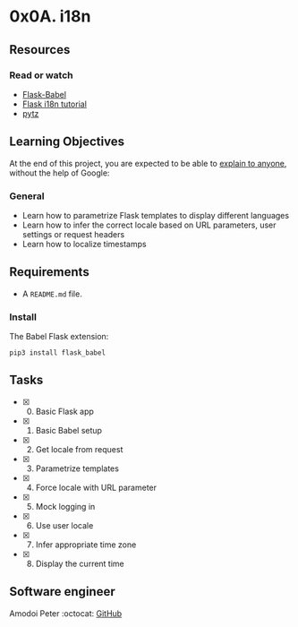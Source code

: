 # 0x0A. i18n

## Resources

### Read or watch

* [Flask-Babel](https://flask-babel.tkte.ch/)
* [Flask i18n tutorial](https://blog.miguelgrinberg.com/post/the-flask-mega-tutorial-part-xiii-i18n-and-l10n)
* [pytz](http://pytz.sourceforge.net/)

## Learning Objectives

At the end of this project, you are expected to be able to [explain to anyone](https://fs.blog/2012/04/feynman-technique/), without the help of Google:

### General

* Learn how to parametrize Flask templates to display different languages
* Learn how to infer the correct locale based on URL parameters, user settings or request headers
* Learn how to localize timestamps

## Requirements

* A ```README.md``` file.

### Install

The Babel Flask extension:

```
pip3 install flask_babel
```

## Tasks

* [x] 0. Basic Flask app
* [x] 1. Basic Babel setup
* [x] 2. Get locale from request
* [x] 3. Parametrize templates
* [x] 4. Force locale with URL parameter
* [x] 5. Mock logging in
* [x] 6. Use user locale
* [x] 7. Infer appropriate time zone
* [x] 8. Display the current time

## Software engineer

Amodoi Peter
:octocat: [GitHub](https://github.com/amodoipeter/)
